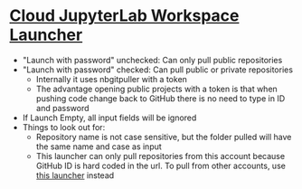 # [Cloud JupyterLab Workspace Launcher](https://beginnersc.github.io/)

* "Launch with password" unchecked: Can only pull public repositories
* "Launch with password" checked: Can pull public or private repositories
   * Internally it uses nbgitpuller with a token
   * The advantage opening public projects with a token is that when pushing code change back to GitHub there is no need to type in ID and password
* If Launch Empty, all input fields will be ignored
* Things to look out for: 
  * Repository name is not case sensitive, but the folder pulled will have the same name and case as input
  * This launcher can only pull repositories from this account because GitHub ID is hard coded in the url. To pull from other accounts, use [this launcher](https://yc14e.github.io/jupyterlab-launcher/) instead
